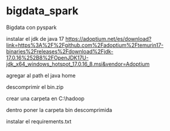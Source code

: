 # bigdata_spark
Bigdata con pyspark

instalar el jdk de java 17
https://adoptium.net/es/download?link=https%3A%2F%2Fgithub.com%2Fadoptium%2Ftemurin17-binaries%2Freleases%2Fdownload%2Fjdk-17.0.16%252B8%2FOpenJDK17U-jdk_x64_windows_hotspot_17.0.16_8.msi&vendor=Adoptium

agregar al path el java home

descomprimir el bin.zip

crear una carpeta en C:\hadoop

dentro poner la carpeta bin descomprimida

instalar el requirements.txt